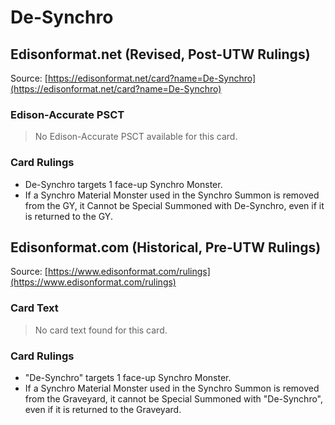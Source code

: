 # De-Synchro

## Edisonformat.net (Revised, Post-UTW Rulings)

Source: [https://edisonformat.net/card?name=De-Synchro](https://edisonformat.net/card?name=De-Synchro)

### Edison-Accurate PSCT

> No Edison-Accurate PSCT available for this card.

### Card Rulings

*   De-Synchro targets 1 face-up Synchro Monster.
*   If a Synchro Material Monster used in the Synchro Summon is removed from the GY, it Cannot be Special Summoned with De-Synchro, even if it is returned to the GY.


## Edisonformat.com (Historical, Pre-UTW Rulings)

Source: [https://www.edisonformat.com/rulings](https://www.edisonformat.com/rulings)

### Card Text

> No card text found for this card.

### Card Rulings

*   "De-Synchro" targets 1 face-up Synchro Monster.
*   If a Synchro Material Monster used in the Synchro Summon is removed from the Graveyard, it cannot be Special Summoned with "De-Synchro", even if it is returned to the Graveyard.


